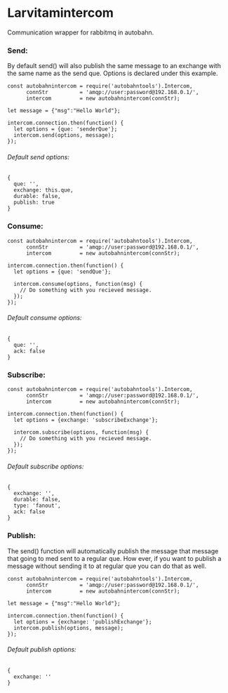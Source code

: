 # Larvitamintercom

Communication wrapper for rabbitmq in autobahn.


### Send:
By default send() will also publish the same message to an exchange with the same name as the send que. Options is declared under this example.
```
const autobahnintercom = require('autobahntools').Intercom,
      connStr          = 'amqp://user:password@192.168.0.1/',
      intercom         = new autobahnintercom(connStr);

let message = {"msg":"Hello World"};

intercom.connection.then(function() {
  let options = {que: 'senderQue'};
  intercom.send(options, message);
});
```

###### Default send options:
```
{
  que: '',
  exchange: this.que,
  durable: false,
  publish: true
}
```

### Consume:
```
const autobahnintercom = require('autobahntools').Intercom,
      connStr          = 'amqp://user:password@192.168.0.1/',
      intercom         = new autobahnintercom(connStr);

intercom.connection.then(function() {
  let options = {que: 'sendQue'};

  intercom.consume(options, function(msg) {
    // Do something with you recieved message.
  });
});
```

###### Default consume options:
```
{
  que: '',
  ack: false
}
```

### Subscribe:
```
const autobahnintercom = require('autobahntools').Intercom,
      connStr          = 'amqp://user:password@192.168.0.1/',
      intercom         = new autobahnintercom(connStr);

intercom.connection.then(function() {
  let options = {exchange: 'subscribeExchange'};

  intercom.subscribe(options, function(msg) {
    // Do something with you recieved message.
  });
});
```

###### Default subscribe options:
```
{
  exchange: '',
  durable: false,
  type: 'fanout',
  ack: false
}
```

### Publish:
The send() function will automatically publish the message that message that going to med sent to a regular que. How ever, if you want to publish a message without sending it to at regular que you can do that as well.
```
const autobahnintercom = require('autobahntools').Intercom,
      connStr          = 'amqp://user:password@192.168.0.1/',
      intercom         = new autobahnintercom(connStr);

let message = {"msg":"Hello World"};

intercom.connection.then(function() {
  let options = {exchange: 'publishExchange'};
  intercom.publish(options, message);
});
```

###### Default publish options:
```
{
  exchange: ''
}
```
